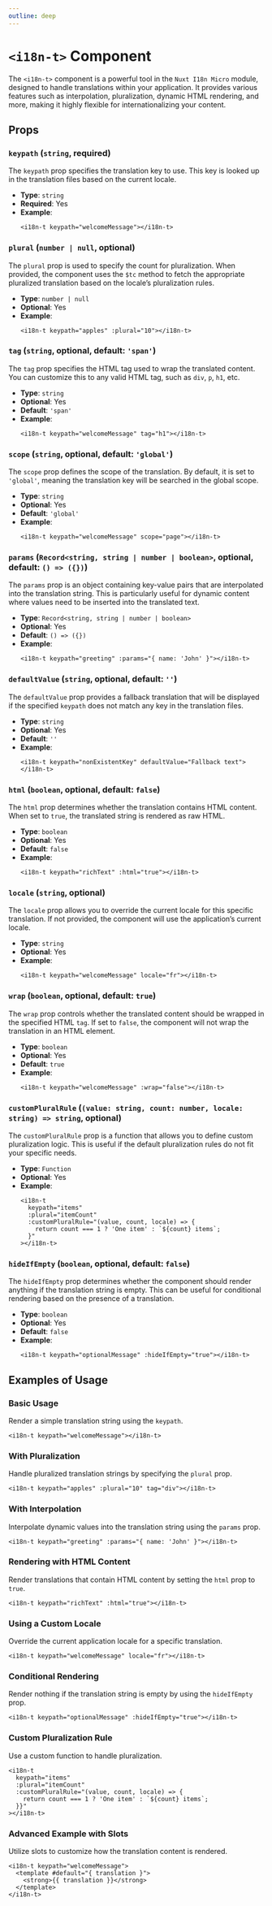 ```yaml
---
outline: deep
---
```


# `<i18n-t>` Component

The `<i18n-t>` component is a powerful tool in the `Nuxt I18n Micro` module, designed to handle translations within your application. It provides various features such as interpolation, pluralization, dynamic HTML rendering, and more, making it highly flexible for internationalizing your content.

## Props

### `keypath` (`string`, required)
The `keypath` prop specifies the translation key to use. This key is looked up in the translation files based on the current locale.

- **Type**: `string`
- **Required**: Yes
- **Example**:
  ```vue
  <i18n-t keypath="welcomeMessage"></i18n-t>
  ```

### `plural` (`number | null`, optional)
The `plural` prop is used to specify the count for pluralization. When provided, the component uses the `$tc` method to fetch the appropriate pluralized translation based on the locale’s pluralization rules.

- **Type**: `number | null`
- **Optional**: Yes
- **Example**:
  ```vue
  <i18n-t keypath="apples" :plural="10"></i18n-t>
  ```

### `tag` (`string`, optional, default: `'span'`)
The `tag` prop specifies the HTML tag used to wrap the translated content. You can customize this to any valid HTML tag, such as `div`, `p`, `h1`, etc.

- **Type**: `string`
- **Optional**: Yes
- **Default**: `'span'`
- **Example**:
  ```vue
  <i18n-t keypath="welcomeMessage" tag="h1"></i18n-t>
  ```

### `scope` (`string`, optional, default: `'global'`)
The `scope` prop defines the scope of the translation. By default, it is set to `'global'`, meaning the translation key will be searched in the global scope.

- **Type**: `string`
- **Optional**: Yes
- **Default**: `'global'`
- **Example**:
  ```vue
  <i18n-t keypath="welcomeMessage" scope="page"></i18n-t>
  ```

### `params` (`Record<string, string | number | boolean>`, optional, default: `() => ({})`)
The `params` prop is an object containing key-value pairs that are interpolated into the translation string. This is particularly useful for dynamic content where values need to be inserted into the translated text.

- **Type**: `Record<string, string | number | boolean>`
- **Optional**: Yes
- **Default**: `() => ({})`
- **Example**:
  ```vue
  <i18n-t keypath="greeting" :params="{ name: 'John' }"></i18n-t>
  ```

### `defaultValue` (`string`, optional, default: `''`)
The `defaultValue` prop provides a fallback translation that will be displayed if the specified `keypath` does not match any key in the translation files.

- **Type**: `string`
- **Optional**: Yes
- **Default**: `''`
- **Example**:
  ```vue
  <i18n-t keypath="nonExistentKey" defaultValue="Fallback text"></i18n-t>
  ```

### `html` (`boolean`, optional, default: `false`)
The `html` prop determines whether the translation contains HTML content. When set to `true`, the translated string is rendered as raw HTML.

- **Type**: `boolean`
- **Optional**: Yes
- **Default**: `false`
- **Example**:
  ```vue
  <i18n-t keypath="richText" :html="true"></i18n-t>
  ```

### `locale` (`string`, optional)
The `locale` prop allows you to override the current locale for this specific translation. If not provided, the component will use the application’s current locale.

- **Type**: `string`
- **Optional**: Yes
- **Example**:
  ```vue
  <i18n-t keypath="welcomeMessage" locale="fr"></i18n-t>
  ```

### `wrap` (`boolean`, optional, default: `true`)
The `wrap` prop controls whether the translated content should be wrapped in the specified HTML `tag`. If set to `false`, the component will not wrap the translation in an HTML element.

- **Type**: `boolean`
- **Optional**: Yes
- **Default**: `true`
- **Example**:
  ```vue
  <i18n-t keypath="welcomeMessage" :wrap="false"></i18n-t>
  ```

### `customPluralRule` (`(value: string, count: number, locale: string) => string`, optional)
The `customPluralRule` prop is a function that allows you to define custom pluralization logic. This is useful if the default pluralization rules do not fit your specific needs.

- **Type**: `Function`
- **Optional**: Yes
- **Example**:
  ```vue
  <i18n-t
    keypath="items"
    :plural="itemCount"
    :customPluralRule="(value, count, locale) => {
      return count === 1 ? 'One item' : `${count} items`;
    }"
  ></i18n-t>
  ```

### `hideIfEmpty` (`boolean`, optional, default: `false`)
The `hideIfEmpty` prop determines whether the component should render anything if the translation string is empty. This can be useful for conditional rendering based on the presence of a translation.

- **Type**: `boolean`
- **Optional**: Yes
- **Default**: `false`
- **Example**:
  ```vue
  <i18n-t keypath="optionalMessage" :hideIfEmpty="true"></i18n-t>
  ```

## Examples of Usage

### Basic Usage

Render a simple translation string using the `keypath`.

```vue
<i18n-t keypath="welcomeMessage"></i18n-t>
```

### With Pluralization

Handle pluralized translation strings by specifying the `plural` prop.

```vue
<i18n-t keypath="apples" :plural="10" tag="div"></i18n-t>
```

### With Interpolation

Interpolate dynamic values into the translation string using the `params` prop.

```vue
<i18n-t keypath="greeting" :params="{ name: 'John' }"></i18n-t>
```

### Rendering with HTML Content

Render translations that contain HTML content by setting the `html` prop to `true`.

```vue
<i18n-t keypath="richText" :html="true"></i18n-t>
```

### Using a Custom Locale

Override the current application locale for a specific translation.

```vue
<i18n-t keypath="welcomeMessage" locale="fr"></i18n-t>
```

### Conditional Rendering

Render nothing if the translation string is empty by using the `hideIfEmpty` prop.

```vue
<i18n-t keypath="optionalMessage" :hideIfEmpty="true"></i18n-t>
```

### Custom Pluralization Rule

Use a custom function to handle pluralization.

```vue
<i18n-t
  keypath="items"
  :plural="itemCount"
  :customPluralRule="(value, count, locale) => {
    return count === 1 ? 'One item' : `${count} items`;
  }}"
></i18n-t>
```

### Advanced Example with Slots

Utilize slots to customize how the translation content is rendered.

```vue
<i18n-t keypath="welcomeMessage">
  <template #default="{ translation }">
    <strong>{{ translation }}</strong>
  </template>
</i18n-t>
```
